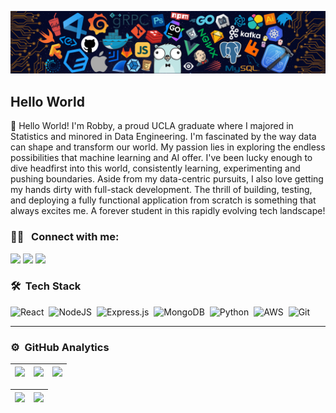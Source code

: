 ![](./src/wallpaper.png)

## Hello World 

👋 Hello World! I'm Robby, a proud UCLA graduate where I majored in Statistics and minored in Data Engineering. I'm fascinated by the way data can shape and transform our world. My passion lies in exploring the endless possibilities that machine learning and AI offer. I've been lucky enough to dive headfirst into this world, consistently learning, experimenting and pushing boundaries. Aside from my data-centric pursuits, I also love getting my hands dirty with full-stack development. The thrill of building, testing, and deploying a fully functional application from scratch is something that always excites me. A forever student in this rapidly evolving tech landscape!


### 🤝🏻 &nbsp; Connect with me:
[<img src="https://img.shields.io/badge/LinkedIn-0077B5?style=for-the-badge&logo=linkedin&logoColor=white"/>][linkedin]
[<img src="https://img.shields.io/badge/Instagram-E4405F?style=for-the-badge&logo=instagram&logoColor=white"/>][instagram]
[<img src="https://img.shields.io/badge/Twitter-1DA1F2?style=for-the-badge&logo=twitter&logoColor=white"/>][twitter]

### 🛠 &nbsp;Tech Stack
  
![React](https://img.shields.io/badge/react-%2320232a.svg?style=for-the-badge&logo=react&logoColor=%2361DAFB)&nbsp; 
![NodeJS](https://img.shields.io/badge/node.js-6DA55F?style=for-the-badge&logo=node.js&logoColor=white)&nbsp;
![Express.js](https://img.shields.io/badge/express.js-%23404d59.svg?style=for-the-badge&logo=express&logoColor=%2361DAFB)&nbsp;
![MongoDB](https://img.shields.io/badge/MongoDB-%234ea94b.svg?style=for-the-badge&logo=mongodb&logoColor=white)&nbsp;
![Python](https://img.shields.io/badge/python-3670A0?style=for-the-badge&logo=python&logoColor=ffdd54)&nbsp;
![AWS](https://img.shields.io/badge/AWS-%23FF9900.svg?style=for-the-badge&logo=amazon-aws&logoColor=white)&nbsp;
![Git](https://img.shields.io/badge/git-%23F05033.svg?style=for-the-badge&logo=git&logoColor=white)&nbsp;

---

### ⚙️ &nbsp;GitHub Analytics

| ![](http://github-profile-summary-cards.vercel.app/api/cards/stats?username=alexandresantosal91&theme=nord_dark) | ![](http://github-profile-summary-cards.vercel.app/api/cards/repos-per-language?username=robbylew&hide=Html&theme=nord_dark) | ![](http://github-profile-summary-cards.vercel.app/api/cards/most-commit-language?username=robbylew&theme=nord_dark) |
| :-: | :-: | :-: |

| ![](http://github-profile-summary-cards.vercel.app/api/cards/profile-details?username=robbylew&theme=nord_dark) | ![](https://github-readme-streak-stats.herokuapp.com/?user=robbylew&hide_border=true&date_format=M%20j%5B%2C%20Y%5D&background=2D3742&stroke=2D3742&ring=6bbbca&fire=6bbbca&currStreakNum=fff&sideNums=6bbbca&currStreakLabel=6bbbca&sideLabels=fff&dates=fff) |
| :-: | :-: |


[linkedin]: https://www.linkedin.com/in/robbylewis/
[instagram]: https://www.instagram.com/robbylew
[twitter]: https://twitter.com/robbythedev

